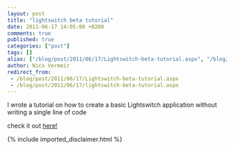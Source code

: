 ```yaml
---
layout: post
title: "lightswitch beta tutorial"
date: 2011-06-17 14:05:00 +0200
comments: true
published: true
categories: ["post"]
tags: []
alias: ["/blog/post/2011/06/17/Lightswitch-beta-tutorial.aspx", "/blog/post/2011/06/17/lightswitch-beta-tutorial.aspx"]
author: Nico Vermeir
redirect_from:
 - /blog/post/2011/06/17/Lightswitch-beta-tutorial.aspx
 - /blog/post/2011/06/17/lightswitch-beta-tutorial.aspx
---
```

<p>I wrote a tutorial on how to create a basic Lightswitch application without writing a single line of code</p>
<p>check it out <a href="http://www.spikie.be/blog/page/Building-a-basic-Lightswitch-application.aspx">here!</a></p>
{% include imported_disclaimer.html %}
